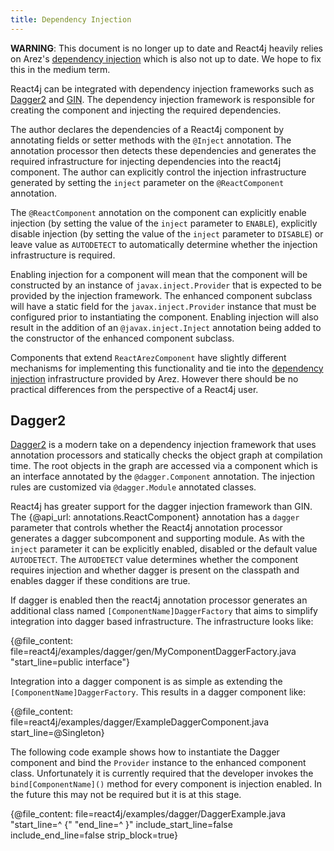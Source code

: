 ```yaml
---
title: Dependency Injection
---
```


**WARNING**: This document is no longer up to date and React4j heavily relies on Arez's
[dependency injection](https://arez.github.io/docs/dependency_injection.html) which is also not up to date.
We hope to fix this in the medium term.

React4j can be integrated with dependency injection frameworks such as [Dagger2](https://google.github.io/dagger)
and [GIN](https://code.google.com/archive/p/google-gin/). The dependency injection framework is responsible
for creating the component and injecting the required dependencies.

The author declares the dependencies of a React4j component by annotating fields or setter methods with
the `@Inject` annotation. The annotation processor then detects these dependencies and generates the required
infrastructure for injecting dependencies into the react4j component. The author can explicitly control the
injection infrastructure generated by setting the `inject` parameter on the `@ReactComponent` annotation.

The `@ReactComponent` annotation on the component can explicitly enable injection (by setting the value
of the `inject` parameter to `ENABLE`), explicitly disable injection (by setting the value of the `inject`
parameter to `DISABLE`) or leave value as `AUTODETECT` to automatically determine whether the injection
infrastructure is required.

Enabling injection for a component will mean that the component will be constructed by an instance of
`javax.inject.Provider` that is expected to be provided by the injection framework. The enhanced component
subclass will have a static field for the `javax.inject.Provider` instance that must be configured prior to
instantiating the component. Enabling injection will also result in the addition of an `@javax.inject.Inject`
annotation being added to the constructor of the enhanced component subclass.

Components that extend `ReactArezComponent` have slightly different mechanisms for implementing this
functionality and tie into the [dependency injection](https://arez.github.io/docs/dependency_injection.html)
infrastructure provided by Arez. However there should be no practical differences from the perspective of a
React4j user.

## Dagger2

[Dagger2](https://google.github.io/dagger) is a modern take on a dependency injection framework that uses annotation
processors and statically checks the object graph at compilation time. The root objects in the graph are accessed via
a component which is an interface annotated by the `@dagger.Component` annotation. The injection rules are customized
via `@dagger.Module` annotated classes.

React4j has greater support for the dagger injection framework than GIN. The {@api_url: annotations.ReactComponent}
annotation has a `dagger` parameter that controls whether the React4j annotation processor generates a dagger
subcomponent and supporting module. As with the `inject` parameter it can be explicitly enabled, disabled or
the default value `AUTODETECT`. The `AUTODETECT` value determines whether the component requires injection and
whether dagger is present on the classpath and enables dagger if these conditions are true.

If dagger is enabled then the react4j annotation processor generates an additional class named
`[ComponentName]DaggerFactory` that aims to simplify integration into dagger based infrastructure.
The infrastructure looks like:

{@file_content: file=react4j/examples/dagger/gen/MyComponentDaggerFactory.java "start_line=public interface"}

Integration into a dagger component is as simple as extending the `[ComponentName]DaggerFactory`. This results
in a dagger component like:

{@file_content: file=react4j/examples/dagger/ExampleDaggerComponent.java start_line=@Singleton}

The following code example shows how to instantiate the Dagger component and bind the `Provider`
instance to the enhanced component class. Unfortunately it is currently required that the developer
invokes the `bind[ComponentName]()` method for every component is injection enabled. In the future this
may not be required but it is at this stage.

{@file_content: file=react4j/examples/dagger/DaggerExample.java "start_line=^  {" "end_line=^  }" include_start_line=false include_end_line=false strip_block=true}
